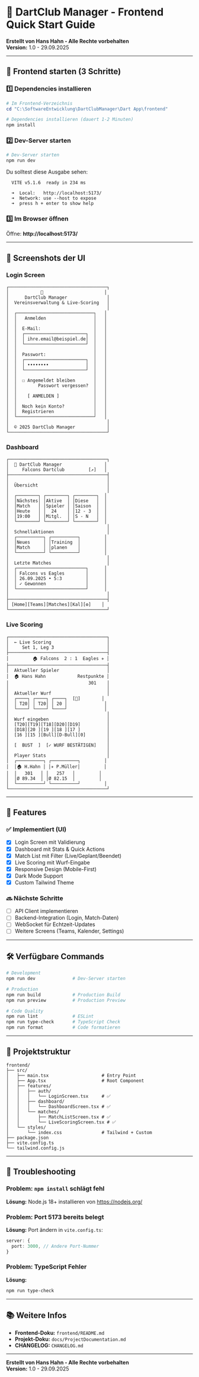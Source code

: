 # 🎯 DartClub Manager - Frontend Quick Start Guide

**Erstellt von Hans Hahn - Alle Rechte vorbehalten**  
**Version:** 1.0 - 29.09.2025

---

## 🚀 Frontend starten (3 Schritte)

### 1️⃣ Dependencies installieren

```powershell
# Im Frontend-Verzeichnis
cd "C:\SoftwareEntwicklung\DartClubManager\Dart App\frontend"

# Dependencies installieren (dauert 1-2 Minuten)
npm install
```

### 2️⃣ Dev-Server starten

```powershell
# Dev-Server starten
npm run dev
```

Du solltest diese Ausgabe sehen:
```
  VITE v5.1.6  ready in 234 ms

  ➜  Local:   http://localhost:5173/
  ➜  Network: use --host to expose
  ➜  press h + enter to show help
```

### 3️⃣ Im Browser öffnen

Öffne: **http://localhost:5173/**

---

## 📱 Screenshots der UI

### Login Screen
```
┌─────────────────────────────────────┐
│            🎯                       │
│      DartClub Manager               │
│  Vereinsverwaltung & Live-Scoring   │
│                                     │
│  ┌─────────────────────────────┐   │
│  │   Anmelden                  │   │
│  │                             │   │
│  │  E-Mail:                    │   │
│  │  ┌───────────────────────┐  │   │
│  │  │ ihre.email@beispiel.de│  │   │
│  │  └───────────────────────┘  │   │
│  │                             │   │
│  │  Passwort:                  │   │
│  │  ┌───────────────────────┐  │   │
│  │  │ ••••••••              │  │   │
│  │  └───────────────────────┘  │   │
│  │                             │   │
│  │  ☐ Angemeldet bleiben       │   │
│  │        Passwort vergessen?  │   │
│  │                             │   │
│  │    [ ANMELDEN ]             │   │
│  │                             │   │
│  │  Noch kein Konto?           │   │
│  │  Registrieren               │   │
│  └─────────────────────────────┘   │
│                                     │
│  © 2025 DartClub Manager            │
└─────────────────────────────────────┘
```

### Dashboard
```
┌─────────────────────────────────────┐
│  🎯 DartClub Manager                │
│     Falcons Dartclub         [↗️]   │
├─────────────────────────────────────┤
│                                     │
│  Übersicht                          │
│                                     │
│  ┌────────┐ ┌────────┐ ┌────────┐  │
│  │Nächstes│ │Aktive  │ │Diese   │  │
│  │Match   │ │Spieler │ │Saison  │  │
│  │Heute   │ │  24    │ │12 - 3  │  │
│  │19:00   │ │Mitgl.  │ │S - N   │  │
│  └────────┘ └────────┘ └────────┘  │
│                                     │
│  Schnellaktionen                    │
│  ┌──────────┐ ┌──────────┐         │
│  │Neues     │ │Training  │         │
│  │Match     │ │planen    │         │
│  └──────────┘ └──────────┘         │
│                                     │
│  Letzte Matches                     │
│  ┌──────────────────────────┐      │
│  │ Falcons vs Eagles        │      │
│  │ 26.09.2025 • 5:3         │      │
│  │ ✓ Gewonnen               │      │
│  └──────────────────────────┘      │
│                                     │
├─────────────────────────────────────┤
│ [Home][Teams][Matches][Kal][⚙️]    │
└─────────────────────────────────────┘
```

### Live Scoring
```
┌─────────────────────────────────────┐
│  ← Live Scoring                     │
│     Set 1, Leg 3                    │
├─────────────────────────────────────┤
│         🏠 Falcons  2 : 1  Eagles ✈️ │
├─────────────────────────────────────┤
│  Aktueller Spieler                  │
│  🏠 Hans Hahn            Restpunkte │
│                              301    │
│                                     │
│  Aktueller Wurf                     │
│  ┌────┐ ┌────┐ ┌────┐  [🔄]        │
│  │ T20│ │ T20│ │ 20 │              │
│  └────┘ └────┘ └────┘              │
│                                     │
│  Wurf eingeben                      │
│  [T20][T19][T18][D20][D19]          │
│  [D18][20 ][19 ][18 ][17 ]          │
│  [16 ][15 ][Bull][D-Bull][0]        │
│                                     │
│  [  BUST  ]  [✓ WURF BESTÄTIGEN]    │
│                                     │
│  Player Stats                       │
│  ┌──────────┐ ┌──────────┐         │
│  │🏠 H.Hahn │ │✈️ P.Müller│         │
│  │   301   │ │   257   │         │
│  │Ø 89.34  │ │Ø 82.15  │         │
│  └──────────┘ └──────────┘         │
└─────────────────────────────────────┘
```

---

## 🎨 Features

### ✅ Implementiert (UI)
- [x] Login Screen mit Validierung
- [x] Dashboard mit Stats & Quick Actions
- [x] Match List mit Filter (Live/Geplant/Beendet)
- [x] Live Scoring mit Wurf-Eingabe
- [x] Responsive Design (Mobile-First)
- [x] Dark Mode Support
- [x] Custom Tailwind Theme

### 🔜 Nächste Schritte
- [ ] API Client implementieren
- [ ] Backend-Integration (Login, Match-Daten)
- [ ] WebSocket für Echtzeit-Updates
- [ ] Weitere Screens (Teams, Kalender, Settings)

---

## 🛠️ Verfügbare Commands

```bash
# Development
npm run dev              # Dev-Server starten

# Production
npm run build            # Production Build
npm run preview          # Production Preview

# Code Quality
npm run lint             # ESLint
npm run type-check       # TypeScript Check
npm run format           # Code formatieren
```

---

## 📂 Projektstruktur

```
frontend/
├── src/
│   ├── main.tsx                    # Entry Point
│   ├── App.tsx                     # Root Component
│   ├── features/
│   │   ├── auth/
│   │   │   └── LoginScreen.tsx     # ✅
│   │   ├── dashboard/
│   │   │   └── DashboardScreen.tsx # ✅
│   │   └── matches/
│   │       ├── MatchListScreen.tsx # ✅
│   │       └── LiveScoringScreen.tsx # ✅
│   └── styles/
│       └── index.css               # Tailwind + Custom
├── package.json
├── vite.config.ts
└── tailwind.config.js
```

---

## 🐛 Troubleshooting

### Problem: `npm install` schlägt fehl
**Lösung:** Node.js 18+ installieren von https://nodejs.org/

### Problem: Port 5173 bereits belegt
**Lösung:** Port ändern in `vite.config.ts`:
```typescript
server: {
  port: 3000, // Andere Port-Nummer
}
```

### Problem: TypeScript Fehler
**Lösung:** 
```bash
npm run type-check
```

---

## 📚 Weitere Infos

- **Frontend-Doku:** `frontend/README.md`
- **Projekt-Doku:** `docs/ProjectDocumentation.md`
- **CHANGELOG:** `CHANGELOG.md`

---

**Erstellt von Hans Hahn - Alle Rechte vorbehalten**  
**Version:** 1.0 - 29.09.2025
